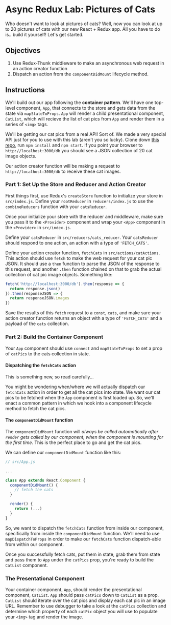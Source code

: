 # Async Redux Lab: Pictures of Cats

Who doesn't want to look at pictures of cats? Well, now you can look at up to 20 pictures of cats with our new React + Redux app. All you have to do is...build it yourself! Let's get started.

## Objectives

1. Use Redux-Thunk middleware to make an asynchronous web request in an action creator function
2. Dispatch an action from the `componentDidMount` lifecycle method.

## Instructions

We'll build out our app following the **container pattern**. We'll have one top-level component, `App`, that connects to the store and gets data from the state via `mapStateToProps`. `App` will render a child presentational component, `CatList`, which will recieve the list of cat pics from `App` and render them in a series of `<img>` tags.

We'll be getting our cat pics from a real API! Sort of. We made a very special API just for you to use with this lab (aren't you so lucky). Clone down [this repo](https://github.com/learn-co-curriculum/cat-api), run `npm install` and `npm start`. If you point your browser to `http://localhost:3000/db` you should see a JSON collection of 20 cat image objects.

Our action creator function will be making a request to `http://localhost:3000/db` to receive these cat images.

### Part 1: Set Up the Store and Reducer and Action Creator

First things first, use Redux's `createStore` function to initialize your store in `src/index.js`. Define your `rootReducer` in `reducers/index.js` to use the `combineReducers` function with your `catsReducer`.

Once your initialize your store with the reducer and middleware, make sure you pass it to the `<Provider>` component and wrap your `<App>` component in the `<Provider>` in `src/index.js`.

Define your `catsReducer` in `src/reducers/cats_reducer`. Your `catsReducer` should respond to one action, an action with a type of `'FETCH_CATS'`.

Define your action creator function, `fetchCats` in `src/actions/catActions`. This action should use `fetch` to make the web request for your cat pic JSON. It should use a `then` function to parse the JSON of the response to this request, and another `.then` function chained on that to grab the actual collection of cat pic image objects. Something like:

```js
fetch('http://localhost:3000/db').then(response => {
  return response.json()
}).then(responseJSON => {
  return responseJSON.images
})
```

Save the results of this `fetch` request to a `const`, `cats`, and make sure your action creator function returns an object with a type of `'FETCH_CATS'` and a payload of the `cats` collection.

### Part 2: Build the Container Component

Your `App` component should use `connect` and `mapStateToProps` to set a prop of `catPics` to the cats collection in state.

#### Dispatching the `fetchCats` action

This is something new, so read carefully...

You might be wondering when/where we will actually dispatch our `fetchCats` action in order to get all the cat pics into state. We want our cat pics to be fetched when the `App` component is first loaded up. So, we'll enact a common pattern in which we hook into a component lifecycle method to fetch the cat pics.

#### The `componentDidMount` function

The `componentDidMount` function will *always be called automatically after `render` gets called by our component, when the component is mounting for the first time*. This is the perfect place to go and get the cat pics.

We can define our `componentDidMount` function like this:

```js
// src/App.js

...

class App extends React.Component {
  componentDidMount() {
    // fetch the cats
  }

  render() {
    return (...)
  }
}
```

So, we want to dispatch the `fetchCats` function from inside our component, specifically from inside the  `componentDidMount` function. We'll need to use `mapDispatchToProps` in order to make our `fetchCats` function dispatch-able from within our component.

Once you successfully fetch cats, put them in state, grab them from state and pass them to `App` under the `catPics` prop, you're ready to build the `CatList` component.

### The Presentational Component

Your container component, `App`, should render the presentational component, `CatList`. `App` should pass `catPics` down to `CatList` as a prop. `CatList` should iterate over the cat pics and display each cat pic in an image URL. Remember to use debugger to take a look at the `catPics` collection and determine which property of each `catPic` object you will use to populate your `<img>` tag and render the image.
